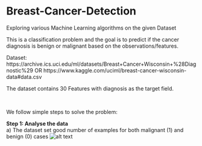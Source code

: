 # Breast-Cancer-Detection
Exploring various Machine Learning algorithms on the given Dataset

<p>This is a classification problem and the goal is to predict if the cancer diagnosis is benign or malignant based on the observations/features.</p> 

<p>Dataset: https://archive.ics.uci.edu/ml/datasets/Breast+Cancer+Wisconsin+%28Diagnostic%29 OR 
 https://www.kaggle.com/uciml/breast-cancer-wisconsin-data#data.csv </p> 
 
<p>The dataset contains 30 Features with diagnosis as the target field.</p>
<br/> 
<p> We follow simple steps to solve the problem: </p>
 
 **Step 1: Analyse the data** <br/>
 a) The dataset set good number of examples for both malignant (1) and benign (0) cases
 ![alt text](https://github.com/RoyKiran/Breast-Cancer-Detection/images/mb_cancer.PNG)
  
